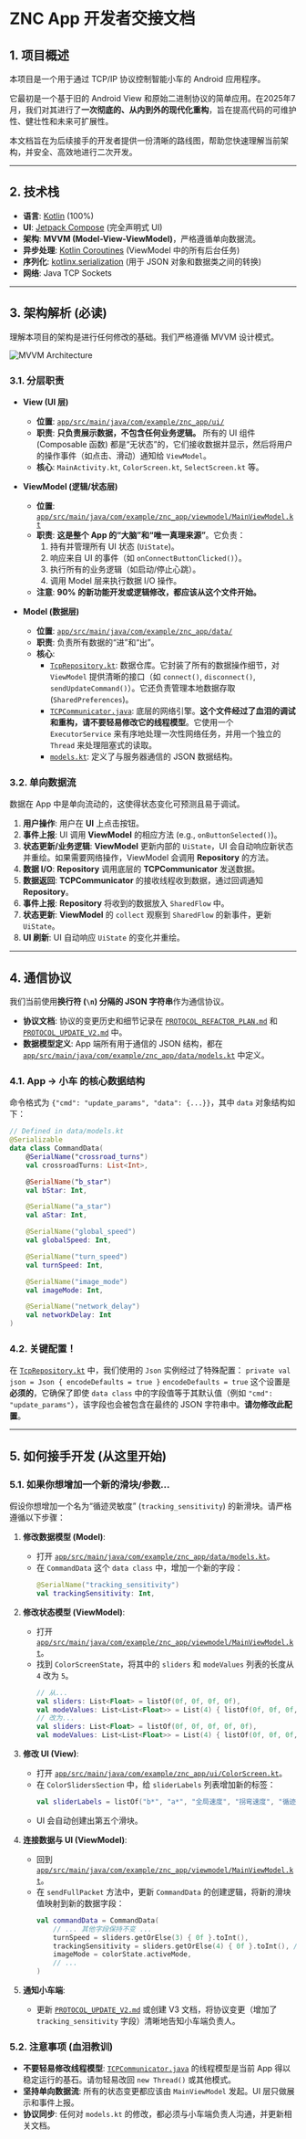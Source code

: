 # ZNC App 开发者交接文档

## 1. 项目概述

本项目是一个用于通过 TCP/IP 协议控制智能小车的 Android 应用程序。

它最初是一个基于旧的 Android View 和原始二进制协议的简单应用。在2025年7月，我们对其进行了**一次彻底的、从内到外的现代化重构**，旨在提高代码的可维护性、健壮性和未来可扩展性。

本文档旨在为后续接手的开发者提供一份清晰的路线图，帮助您快速理解当前架构，并安全、高效地进行二次开发。

---

## 2. 技术栈

*   **语言**: [Kotlin](https://kotlinlang.org/) (100%)
*   **UI**: [Jetpack Compose](https://developer.android.com/jetpack/compose) (完全声明式 UI)
*   **架构**: **MVVM (Model-View-ViewModel)**，严格遵循单向数据流。
*   **异步处理**: [Kotlin Coroutines](https://kotlinlang.org/docs/coroutines-guide.html) (ViewModel 中的所有后台任务)
*   **序列化**: [kotlinx.serialization](https://github.com/Kotlin/kotlinx.serialization) (用于 JSON 对象和数据类之间的转换)
*   **网络**: Java TCP Sockets

---

## 3. 架构解析 (必读)

理解本项目的架构是进行任何修改的基础。我们严格遵循 MVVM 设计模式。

![MVVM Architecture](https://user-images.githubusercontent.com/135955/209773957-03816a30-4963-4a63-b873-3e4b31a19615.png)

### 3.1. 分层职责

*   **View (UI 层)**
    *   **位置**: [`app/src/main/java/com/example/znc_app/ui/`](app/src/main/java/com/example/znc_app/ui/)
    *   **职责**: **只负责展示数据，不包含任何业务逻辑。** 所有的 UI 组件 (Composable 函数) 都是“无状态”的，它们接收数据并显示，然后将用户的操作事件（如点击、滑动）通知给 `ViewModel`。
    *   **核心**: `MainActivity.kt`, `ColorScreen.kt`, `SelectScreen.kt` 等。

*   **ViewModel (逻辑/状态层)**
    *   **位置**: [`app/src/main/java/com/example/znc_app/viewmodel/MainViewModel.kt`](app/src/main/java/com/example/znc_app/viewmodel/MainViewModel.kt)
    *   **职责**: **这是整个 App 的“大脑”和“唯一真理来源”**。它负责：
        1.  持有并管理所有 UI 状态 (`UiState`)。
        2.  响应来自 UI 的事件（如 `onConnectButtonClicked()`）。
        3.  执行所有的业务逻辑（如启动/停止心跳）。
        4.  调用 Model 层来执行数据 I/O 操作。
    *   **注意**: **90% 的新功能开发或逻辑修改，都应该从这个文件开始。**

*   **Model (数据层)**
    *   **位置**: [`app/src/main/java/com/example/znc_app/data/`](app/src/main/java/com/example/znc_app/data/)
    *   **职责**: 负责所有数据的“进”和“出”。
    *   **核心**:
        *   [`TcpRepository.kt`](app/src/main/java/com/example/znc_app/data/TcpRepository.kt): 数据仓库。它封装了所有的数据操作细节，对 `ViewModel` 提供清晰的接口（如 `connect()`, `disconnect()`, `sendUpdateCommand()`）。它还负责管理本地数据存取 (`SharedPreferences`)。
        *   [`TCPCommunicator.java`](app/src/main/java/com/example/znc_app/ui/theme/TCPCommunicator.java): 底层的网络引擎。**这个文件经过了血泪的调试和重构，请不要轻易修改它的线程模型**。它使用一个 `ExecutorService` 来有序地处理一次性网络任务，并用一个独立的 `Thread` 来处理阻塞式的读取。
        *   [`models.kt`](app/src/main/java/com/example/znc_app/data/models.kt): 定义了与服务器通信的 JSON 数据结构。

### 3.2. 单向数据流

数据在 App 中是单向流动的，这使得状态变化可预测且易于调试。

1.  **用户操作**: 用户在 **UI** 上点击按钮。
2.  **事件上报**: UI 调用 **ViewModel** 的相应方法 (e.g., `onButtonSelected()`)。
3.  **状态更新/业务逻辑**: **ViewModel** 更新内部的 `UiState`，UI 会自动响应新状态并重绘。如果需要网络操作，ViewModel 会调用 **Repository** 的方法。
4.  **数据 I/O**: **Repository** 调用底层的 **TCPCommunicator** 发送数据。
5.  **数据返回**: **TCPCommunicator** 的接收线程收到数据，通过回调通知 **Repository**。
6.  **事件上报**: **Repository** 将收到的数据放入 `SharedFlow` 中。
7.  **状态更新**: **ViewModel** 的 `collect` 观察到 `SharedFlow` 的新事件，更新 `UiState`。
8.  **UI 刷新**: UI 自动响应 `UiState` 的变化并重绘。

---

## 4. 通信协议

我们当前使用**换行符 (`\n`) 分隔的 JSON 字符串**作为通信协议。

*   **协议文档**: 协议的变更历史和细节记录在 [`PROTOCOL_REFACTOR_PLAN.md`](PROTOCOL_REFACTOR_PLAN.md) 和 [`PROTOCOL_UPDATE_V2.md`](PROTOCOL_UPDATE_V2.md) 中。
*   **数据模型定义**: App 端所有用于通信的 JSON 结构，都在 [`app/src/main/java/com/example/znc_app/data/models.kt`](app/src/main/java/com/example/znc_app/data/models.kt) 中定义。

### 4.1. App -> 小车 的核心数据结构

命令格式为 `{"cmd": "update_params", "data": {...}}`，其中 `data` 对象结构如下：
```kotlin
// Defined in data/models.kt
@Serializable
data class CommandData(
    @SerialName("crossroad_turns")
    val crossroadTurns: List<Int>,

    @SerialName("b_star")
    val bStar: Int,

    @SerialName("a_star")
    val aStar: Int,

    @SerialName("global_speed")
    val globalSpeed: Int,

    @SerialName("turn_speed")
    val turnSpeed: Int,

    @SerialName("image_mode")
    val imageMode: Int,

    @SerialName("network_delay")
    val networkDelay: Int
)
```

### 4.2. 关键配置！

在 [`TcpRepository.kt`](app/src/main/java/com/example/znc_app/data/TcpRepository.kt) 中，我们使用的 `Json` 实例经过了特殊配置：
`private val json = Json { encodeDefaults = true }`
`encodeDefaults = true` 这个设置是**必须的**，它确保了即使 `data class` 中的字段值等于其默认值（例如 `"cmd": "update_params"`），该字段也会被包含在最终的 JSON 字符串中。**请勿修改此配置**。

---

## 5. 如何接手开发 (从这里开始)

### 5.1. 如果你想增加一个新的滑块/参数...

假设你想增加一个名为“循迹灵敏度” (`tracking_sensitivity`) 的新滑块。请严格遵循以下步骤：

1.  **修改数据模型 (Model)**:
    *   打开 [`app/src/main/java/com/example/znc_app/data/models.kt`](app/src/main/java/com/example/znc_app/data/models.kt)。
    *   在 `CommandData` 这个 `data class` 中，增加一个新的字段：
        ```kotlin
        @SerialName("tracking_sensitivity")
        val trackingSensitivity: Int,
        ```

2.  **修改状态模型 (ViewModel)**:
    *   打开 [`app/src/main/java/com/example/znc_app/viewmodel/MainViewModel.kt`](app/src/main/java/com/example/znc_app/viewmodel/MainViewModel.kt)。
    *   找到 `ColorScreenState`，将其中的 `sliders` 和 `modeValues` 列表的长度从 `4` 改为 `5`。
        ```kotlin
        // 从...
        val sliders: List<Float> = listOf(0f, 0f, 0f, 0f),
        val modeValues: List<List<Float>> = List(4) { listOf(0f, 0f, 0f, 0f) },
        // 改为...
        val sliders: List<Float> = listOf(0f, 0f, 0f, 0f, 0f),
        val modeValues: List<List<Float>> = List(4) { listOf(0f, 0f, 0f, 0f, 0f) },
        ```

3.  **修改 UI (View)**:
    *   打开 [`app/src/main/java/com/example/znc_app/ui/ColorScreen.kt`](app/src/main/java/com/example/znc_app/ui/ColorScreen.kt)。
    *   在 `ColorSlidersSection` 中，给 `sliderLabels` 列表增加新的标签：
        ```kotlin
        val sliderLabels = listOf("b*", "a*", "全局速度", "拐弯速度", "循迹灵敏度")
        ```
    *   UI 会自动创建出第五个滑块。

4.  **连接数据与 UI (ViewModel)**:
    *   回到 [`app/src/main/java/com/example/znc_app/viewmodel/MainViewModel.kt`](app/src/main/java/com/example/znc_app/viewmodel/MainViewModel.kt)。
    *   在 `sendFullPacket` 方法中，更新 `CommandData` 的创建逻辑，将新的滑块值映射到新的数据字段：
        ```kotlin
        val commandData = CommandData(
            // ... 其他字段保持不变 ...
            turnSpeed = sliders.getOrElse(3) { 0f }.toInt(),
            trackingSensitivity = sliders.getOrElse(4) { 0f }.toInt(), // <-- 新增映射
            imageMode = colorState.activeMode,
            // ...
        )
        ```

5.  **通知小车端**:
    *   更新 [`PROTOCOL_UPDATE_V2.md`](PROTOCOL_UPDATE_V2.md) 或创建 V3 文档，将协议变更（增加了 `tracking_sensitivity` 字段）清晰地告知小车端负责人。

### 5.2. 注意事项 (血泪教训)

*   **不要轻易修改线程模型**: [`TCPCommunicator.java`](app/src/main/java/com/example/znc_app/ui/theme/TCPCommunicator.java) 的线程模型是当前 App 得以稳定运行的基石。请勿轻易改回 `new Thread()` 或其他模式。
*   **坚持单向数据流**: 所有的状态变更都应该由 `MainViewModel` 发起。UI 层只做展示和事件上报。
*   **协议同步**: 任何对 `models.kt` 的修改，都必须与小车端负责人沟通，并更新相关文档。
